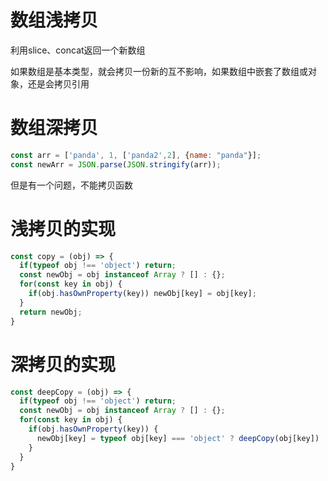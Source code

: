 # 数组浅拷贝

利用slice、concat返回一个新数组

如果数组是基本类型，就会拷贝一份新的互不影响，如果数组中嵌套了数组或对象，还是会拷贝引用

# 数组深拷贝

``` js
const arr = ['panda', 1, ['panda2',2], {name: "panda"}];
const newArr = JSON.parse(JSON.stringify(arr));
```
但是有一个问题，不能拷贝函数

# 浅拷贝的实现

``` js
const copy = (obj) => {
  if(typeof obj !== 'object') return;
  const newObj = obj instanceof Array ? [] : {};
  for(const key in obj) {
    if(obj.hasOwnProperty(key)) newObj[key] = obj[key];
  }
  return newObj;
}
```

# 深拷贝的实现

``` js
const deepCopy = (obj) => {
  if(typeof obj !== 'object') return;
  const newObj = obj instanceof Array ? [] : {};
  for(const key in obj) {
    if(obj.hasOwnProperty(key)) {
      newObj[key] = typeof obj[key] === 'object' ? deepCopy(obj[key]) : obj[key];
    }
  }
}
```